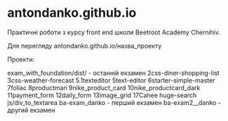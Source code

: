 # antondanko.github.io

Практичні роботи з курсу front end школи Beetroot Academy Chernihiv.

Для перегляду antondanko.github.io/назва_проекту

Проекти:

exam_with_foundation/dist/  - останній екзамен
2css-diner-shopping-list
3css-weather-forecast
5.1texteditor
5text-editor
6starter-simple-master
7foliac
8productman
9nike_product_card
10nike_productcard_dark
11payment_form
12daily_form
13image_grid
17Cahee
huge-search
js/div_to_textarea
ba-exam_danko - перший екзамен
ba-exam2__danko - другий екзамен 

